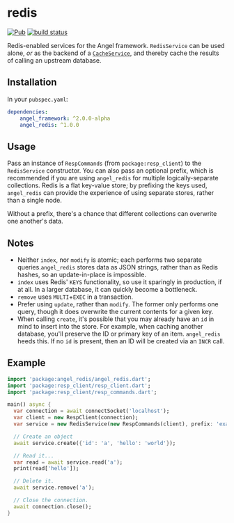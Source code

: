 # redis
[![Pub](https://img.shields.io/pub/v/angel_redis.svg)](https://pub.dartlang.org/packages/angel_redis)
[![build status](https://travis-ci.org/angel-dart/redis.svg)](https://travis-ci.org/angel-dart/redis)

Redis-enabled services for the Angel framework.
`RedisService` can be used alone, *or* as the backend of a
[`CacheService`](https://github.com/angel-dart/cache),
and thereby cache the results of calling an upstream database.

## Installation
In your `pubspec.yaml`:

```yaml
dependencies:
    angel_framework: ^2.0.0-alpha
    angel_redis: ^1.0.0
```

## Usage
Pass an instance of `RespCommands` (from `package:resp_client`) to the `RedisService` constructor.
You can also pass an optional prefix, which is recommended if you are using `angel_redis` for multiple
logically-separate collections. Redis is a flat key-value store; by prefixing the keys used,
`angel_redis` can provide the experience of using separate stores, rather than a single node.

Without a prefix, there's a chance that different collections can overwrite one another's data.

## Notes
* Neither `index`, nor `modify` is atomic; each performs two separate queries.`angel_redis` stores data as JSON strings, rather than as Redis hashes, so an update-in-place is impossible.
* `index` uses Redis' `KEYS` functionality, so use it sparingly in production, if at all. In a larger database, it can quickly
become a bottleneck.
* `remove` uses `MULTI`+`EXEC` in a transaction.
* Prefer using `update`, rather than `modify`. The former only performs one query, though it does overwrite the current
contents for a given key.
* When calling `create`, it's possible that you may already have an `id` in mind to insert into the store. For example,
when caching another database, you'll preserve the ID or primary key of an item. `angel_redis` heeds this. If no
`id` is present, then an ID will be created via an `INCR` call.

## Example

```dart
import 'package:angel_redis/angel_redis.dart';
import 'package:resp_client/resp_client.dart';
import 'package:resp_client/resp_commands.dart';

main() async {
  var connection = await connectSocket('localhost');
  var client = new RespClient(connection);
  var service = new RedisService(new RespCommands(client), prefix: 'example');

  // Create an object
  await service.create({'id': 'a', 'hello': 'world'});

  // Read it...
  var read = await service.read('a');
  print(read['hello']);

  // Delete it.
  await service.remove('a');

  // Close the connection.
  await connection.close();
}
```